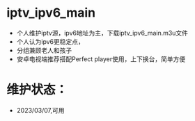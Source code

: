 # iptv_ipv6_main
- 个人维护iptv源，ipv6地址为主，下载iptv_ipv6_main.m3u文件
- 个人认为ipv6更稳定点，
- 分组兼顾老人和孩子
- 安卓电视端推荐搭配Perfect player使用，上下换台，简单方便
# 维护状态：
- 2023/03/07,可用
